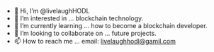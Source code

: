 - 👋 Hi, I’m @livelaughHODL
- 👀 I’m interested in ... blockchain technology.
- 🌱 I’m currently learning ... how to become a blockchain developer.
- 💞️ I’m looking to collaborate on ... future projects.
- 📫 How to reach me ... email: livelaughhodl@gamil.com

<!---
livelaughHODL/livelaughHODL is a ✨ special ✨ repository because its `README.md` (this file) appears on your GitHub profile.
You can click the Preview link to take a look at your changes.
--->
